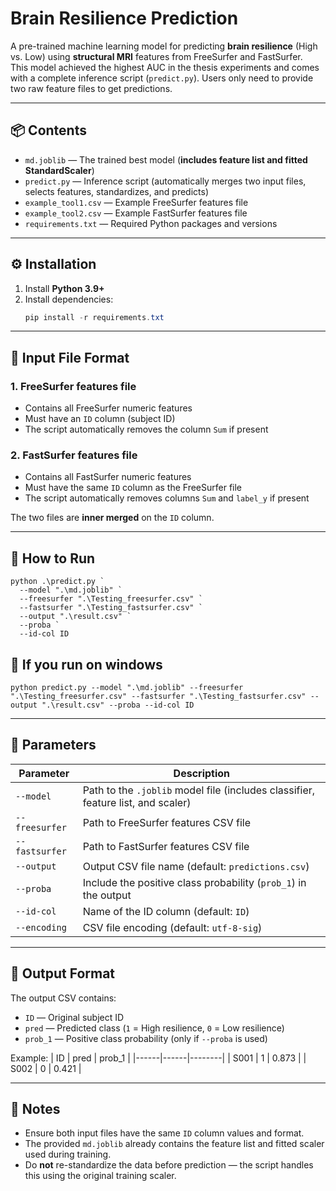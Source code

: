 # Brain Resilience Prediction

A pre-trained machine learning model for predicting **brain resilience** (High vs. Low) using **structural MRI** features from FreeSurfer and FastSurfer.  
This model achieved the highest AUC in the thesis experiments and comes with a complete inference script (`predict.py`). Users only need to provide two raw feature files to get predictions.

---

## 📦 Contents
- `md.joblib` — The trained best model (**includes feature list and fitted StandardScaler**)
- `predict.py` — Inference script (automatically merges two input files, selects features, standardizes, and predicts)
- `example_tool1.csv` — Example FreeSurfer features file
- `example_tool2.csv` — Example FastSurfer features file
- `requirements.txt` — Required Python packages and versions

---

## ⚙️ Installation
1. Install **Python 3.9+**
2. Install dependencies:
   ```powershell
   pip install -r requirements.txt
   ```

---

## 📂 Input File Format

### 1. FreeSurfer features file 
- Contains all FreeSurfer numeric features
- Must have an `ID` column (subject ID)
- The script automatically removes the column `Sum` if present

### 2. FastSurfer features file 
- Contains all FastSurfer numeric features
- Must have the same `ID` column as the FreeSurfer file
- The script automatically removes columns `Sum` and `label_y` if present

The two files are **inner merged** on the `ID` column.

---

## 🚀 How to Run 

```
python .\predict.py `
  --model ".\md.joblib" `
  --freesurfer ".\Testing_freesurfer.csv" `
  --fastsurfer ".\Testing_fastsurfer.csv" `
  --output ".\result.csv" `
  --proba `
  --id-col ID
```

## 🚀 If you run on windows  

```
python predict.py --model ".\md.joblib" --freesurfer ".\Testing_freesurfer.csv" --fastsurfer ".\Testing_fastsurfer.csv" --output ".\result.csv" --proba --id-col ID

```

---

## 🔧 Parameters
| Parameter | Description |
|-----------|-------------|
| `--model` | Path to the `.joblib` model file (includes classifier, feature list, and scaler) |
| `--freesurfer` | Path to FreeSurfer features CSV file |
| `--fastsurfer` | Path to FastSurfer features CSV file |
| `--output` | Output CSV file name (default: `predictions.csv`) |
| `--proba` | Include the positive class probability (`prob_1`) in the output |
| `--id-col` | Name of the ID column (default: `ID`) |
| `--encoding` | CSV file encoding (default: `utf-8-sig`) |

---

## 📄 Output Format
The output CSV contains:
- `ID` — Original subject ID
- `pred` — Predicted class (`1` = High resilience, `0` = Low resilience)
- `prob_1` — Positive class probability (only if `--proba` is used)

Example:
| ID   | pred | prob_1 |
|------|------|--------|
| S001 | 1    | 0.873  |
| S002 | 0    | 0.421  |

---

## 📌 Notes
- Ensure both input files have the same `ID` column values and format.
- The provided `md.joblib` already contains the feature list and fitted scaler used during training.
- Do **not** re-standardize the data before prediction — the script handles this using the original training scaler.
